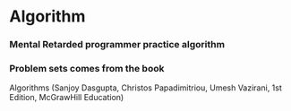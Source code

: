 # Algorithm

### Mental Retarded programmer practice algorithm

### Problem sets comes from the book
Algorithms (Sanjoy Dasgupta, Christos Papadimitriou, Umesh Vazirani, 1st Edition, McGrawHill Education)
